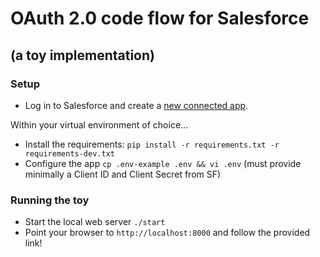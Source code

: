 # OAuth 2.0 code flow for Salesforce
## (a toy implementation)
### Setup

* Log in to Salesforce and create a [new connected app](https://developer.salesforce.com/docs/atlas.en-us.api_rest.meta/api_rest/intro_defining_remote_access_applications.htm).

Within your virtual environment of choice...
* Install the requirements: `pip install -r requirements.txt -r requirements-dev.txt`
* Configure the app `cp .env-example .env && vi .env` (must provide minimally a Client ID and Client Secret from SF)

### Running the toy
* Start the local web server `./start`
* Point your browser to `http://localhost:8000` and follow the provided link!